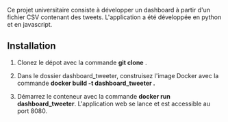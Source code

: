 Ce projet universitaire consiste à développer un dashboard à partir d'un fichier CSV
contenant des tweets. L'application a été développée en python et en javascript.

## Installation

1. Clonez le dépot avec la commande __git clone__ .

2. Dans le dossier dashboard_tweeter, construisez l'image Docker avec la commande __docker build -t dashboard_tweeter .__

3. Démarrez le conteneur avec la commande __docker run dashboard_tweeter__. L'application web se lance et est accessible au port 8080.
